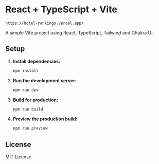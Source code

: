 # React + TypeScript + Vite
```
https://hotel-rankings.vercel.app/
```
A simple Vite project using React, TypeScript, Tailwind and Chakra UI.

## Setup

1. **Install dependencies:**

   ```bash
   npm install
   ```

2. **Run the development server:**

   ```bash
   npm run dev
   ```

3. **Build for production:**

   ```bash
   npm run build
   ```

4. **Preview the production build:**

   ```bash
   npm run preview
   ```

## License

MIT License.

